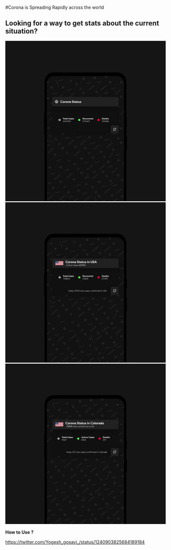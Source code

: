 #Corona is Spreading Rapidly across the world

## Looking for a way to get stats about the current situation?

![Image of Global Widget](https://github.com/yogeshgosavi/Covid-Widgets-KWGT/raw/master/Images/GlobalCovidStats.jpg)
![Image of Country specific Widget](https://github.com/yogeshgosavi/Covid-Widgets-KWGT/raw/master/Images/CountryStats.jpg)
![Image of USa Sates specific Widget](https://github.com/yogeshgosavi/Covid-Widgets-KWGT/raw/master/Images/usastates.jpg)

**How to Use ?**


https://twitter.com/Yogesh_gosavi_/status/1240903825684189184
